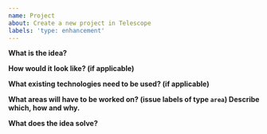 ```yaml
---
name: Project
about: Create a new project in Telescope
labels: 'type: enhancement'
---
```


<!-- Please only use this template for submitting new projects. -->

**What is the idea?**

**How would it look like? (if applicable)**

**What existing technologies need to be used? (if applicable)**

**What areas will have to be worked on? (issue labels of type `area`) Describe which, how and why.**

**What does the idea solve?**

<!-- Make sure to create a discussion and/or GitHub project if applicable or/and if the idea shows interest -->
